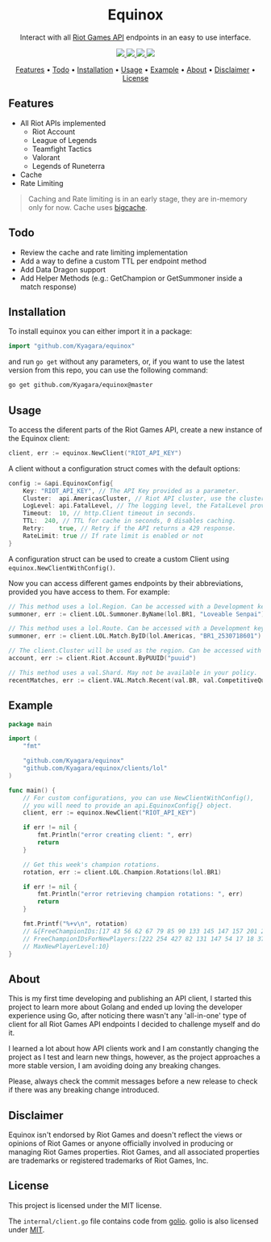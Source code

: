 <div align="center">
	<h1>Equinox</h1>
	<p>Interact with all <a href="https://developer.riotgames.com/apis">Riot Games API</a> endpoints in an easy to use interface.
	</p>
	<p>
		<a href="https://github.com/Kyagara/equinox/releases">
			<img src="https://img.shields.io/github/v/tag/Kyagara/equinox?label=Version"/>
		</a>  
		<a href="https://pkg.go.dev/github.com/Kyagara/equinox">
			<img src="https://img.shields.io/static/v1?label=Godoc&message=reference&color=blue"/>
		</a>
		<a href="https://github.com/Kyagara/equinox/actions?query=workflow%3Atests">
			<img src="https://img.shields.io/github/workflow/status/Kyagara/equinox/Tests?label=Tests"/>
		</a>
		<a href="https://codecov.io/gh/Kyagara/equinox">
			<img src="https://codecov.io/gh/Kyagara/equinox/branch/master/graph/badge.svg"/>
		</a>
	</p>
	<p>
		<a href="#features">Features</a> •
		<a href="#todo">Todo</a> •
		<a href="#installation">Installation</a> •
		<a href="#usage">Usage</a> •
		<a href="#example">Example</a> •
		<a href="#about">About</a> •
		<a href="#disclaimer">Disclaimer</a> •
		<a href="#license">License</a>
	</p>
</div>

## Features

-   All Riot APIs implemented
    -   Riot Account
    -   League of Legends
    -   Teamfight Tactics
    -   Valorant
    -   Legends of Runeterra
-   Cache
-   Rate Limiting

> Caching and Rate limiting is in an early stage, they are in-memory only for now. Cache uses [bigcache](https://github.com/allegro/bigcache).

## Todo

-   Review the cache and rate limiting implementation
-   Add a way to define a custom TTL per endpoint method
-   Add Data Dragon support
-   Add Helper Methods (e.g.: GetChampion or GetSummoner inside a match response)

## Installation

To install equinox you can either import it in a package:

```go
import "github.com/Kyagara/equinox"
```

and run `go get` without any parameters, or, if you want to use the latest version from this repo, you can use the following command:

```bash
go get github.com/Kyagara/equinox@master
```

## Usage

To access the diferent parts of the Riot Games API, create a new instance of the Equinox client:

```go
client, err := equinox.NewClient("RIOT_API_KEY")
```

A client without a configuration struct comes with the default options:

```go
config := &api.EquinoxConfig{
	Key: "RIOT_API_KEY", // The API Key provided as a parameter.
	Cluster:  api.AmericasCluster, // Riot API cluster, use the cluster closest to you.
	LogLevel: api.FatalLevel, // The logging level, the FatalLevel provided effectively disables logging.
	Timeout:  10, // http.Client timeout in seconds.
	TTL:  240, // TTL for cache in seconds, 0 disables caching.
	Retry:    true, // Retry if the API returns a 429 response.
	RateLimit: true // If rate limit is enabled or not
}
```

A configuration struct can be used to create a custom Client using `equinox.NewClientWithConfig()`.

Now you can access different games endpoints by their abbreviations, provided you have access to them. For example:

```go
// This method uses a lol.Region. Can be accessed with a Development key.
summoner, err := client.LOL.Summoner.ByName(lol.BR1, "Loveable Senpai")

// This method uses a lol.Route. Can be accessed with a Development key.
summoner, err := client.LOL.Match.ByID(lol.Americas, "BR1_2530718601")

// The client.Cluster will be used as the region. Can be accessed with a Development key.
account, err := client.Riot.Account.ByPUUID("puuid")

// This method uses a val.Shard. May not be available in your policy.
recentMatches, err := client.VAL.Match.Recent(val.BR, val.CompetitiveQueue)
```

## Example

```go
package main

import (
	"fmt"

	"github.com/Kyagara/equinox"
	"github.com/Kyagara/equinox/clients/lol"
)

func main() {
	// For custom configurations, you can use NewClientWithConfig(),
	// you will need to provide an api.EquinoxConfig{} object.
	client, err := equinox.NewClient("RIOT_API_KEY")

	if err != nil {
		fmt.Println("error creating client: ", err)
		return
	}

	// Get this week's champion rotations.
	rotation, err := client.LOL.Champion.Rotations(lol.BR1)

	if err != nil {
		fmt.Println("error retrieving champion rotations: ", err)
		return
	}

	fmt.Printf("%+v\n", rotation)
	// &{FreeChampionIDs:[17 43 56 62 67 79 85 90 133 145 147 157 201 203 245 518]
	// FreeChampionIDsForNewPlayers:[222 254 427 82 131 147 54 17 18 37]
	// MaxNewPlayerLevel:10}
}
```

## About

This is my first time developing and publishing an API client, I started this project to learn more about Golang and ended up loving the developer experience using Go, after noticing there wasn't any 'all-in-one' type of client for all Riot Games API endpoints I decided to challenge myself and do it.

I learned a lot about how API clients work and I am constantly changing the project as I test and learn new things, however, as the project approaches a more stable version, I am avoiding doing any breaking changes.

Please, always check the commit messages before a new release to check if there was any breaking change introduced.

## Disclaimer

Equinox isn't endorsed by Riot Games and doesn't reflect the views or opinions of Riot Games or anyone officially involved in producing or managing Riot Games properties. Riot Games, and all associated properties are trademarks or registered trademarks of Riot Games, Inc.

## License

This project is licensed under the MIT license.

The `internal/client.go` file contains code from [golio](https://github.com/KnutZuidema/golio/blob/master/internal/client.go#L151=). golio is also licensed under [MIT](https://github.com/KnutZuidema/golio/blob/master/LICENSE).
